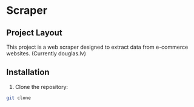 # Scraper

## Project Layout
This project is a web scraper designed to extract data from e-commerce websites. (Currently douglas.lv)

## Installation
1. Clone the repository:
```bash
git clone
